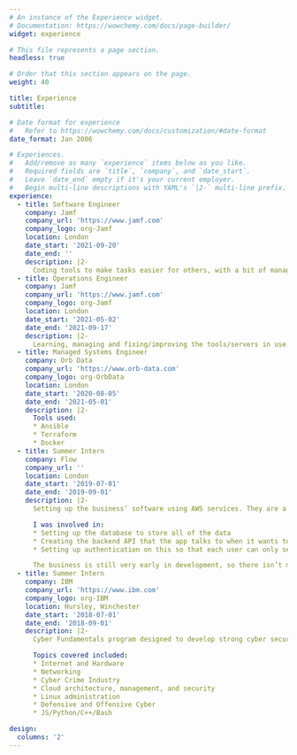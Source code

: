 ```yaml
---
# An instance of the Experience widget.
# Documentation: https://wowchemy.com/docs/page-builder/
widget: experience

# This file represents a page section.
headless: true

# Order that this section appears on the page.
weight: 40

title: Experience
subtitle:

# Date format for experience
#   Refer to https://wowchemy.com/docs/customization/#date-format
date_format: Jan 2006

# Experiences.
#   Add/remove as many `experience` items below as you like.
#   Required fields are `title`, `company`, and `date_start`.
#   Leave `date_end` empty if it's your current employer.
#   Begin multi-line descriptions with YAML's `|2-` multi-line prefix.
experience:
  - title: Software Engineer
    company: Jamf
    company_url: 'https://www.jamf.com'
    company_logo: org-Jamf
    location: London
    date_start: '2021-09-20'
    date_end: ''
    description: |2-
      Coding tools to make tasks easier for others, with a bit of managing what my team deploys, how we deploy it, updating it and making sure that it’s working as expected. e.g. developed a tool in Python to generate reports with data from various DB's for our Customers and setup scaling of these Python jobs with Celery workers.
  - title: Operations Engineer
    company: Jamf
    company_url: 'https://www.jamf.com'
    company_logo: org-Jamf
    location: London
    date_start: '2021-05-02'
    date_end: '2021-09-17'
    description: |2-
      Learning, managing and fixing/improving the tools/servers in use. Involved bits of Kubernetes, Terraform, Puppet and much more...
  - title: Managed Systems Engineer
    company: Orb Data
    company_url: 'https://www.orb-data.com'
    company_logo: org-OrbData
    location: London
    date_start: '2020-08-05'
    date_end: '2021-05-01'
    description: |2-
      Tools used:
      * Ansible
      * Terraform
      * Docker
  - title: Summer Intern
    company: Flow
    company_url: ''
    location: London
    date_start: '2019-07-01'
    date_end: '2019-09-01'
    description: |2-
      Setting up the business’ software using AWS services. They are a new company, aiming to provide sensors to companies along with a free app that anyone could download so that they can see whether a place that is subscribed to Flow is busy, in real time.

      I was involved in:
      * Setting up the database to store all of the data
      * Creating the backend API that the app talks to when it wants to retrieve data
      * Setting up authentication on this so that each user can only see and edit what they need to.

      The business is still very early in development, so there isn’t much publicly available about this company.
  - title: Summer Intern
    company: IBM
    company_url: 'https://www.ibm.com'
    company_logo: org-IBM
    location: Hursley, Winchester
    date_start: '2018-07-01'
    date_end: '2018-09-01'
    description: |2-
      Cyber Fundamentals program designed to develop strong cyber security related skills and experience. Included working with a company in the energy industry to develop a phishing solution.

      Topics covered included:
      * Internet and Hardware
      * Networking
      * Cyber Crime Industry
      * Cloud architecture, management, and security
      * Linux administration
      * Defensive and Offensive Cyber
      * JS/Python/C++/Bash

design:
  columns: '2'
---
```

